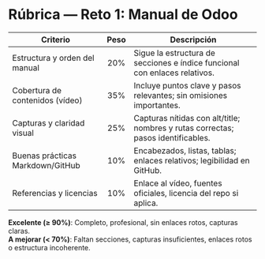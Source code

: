 # Rúbrica — Reto 1: Manual de Odoo

| Criterio                               | Peso | Descripción                                                                             |
|----------------------------------------|:----:|-----------------------------------------------------------------------------------------|
| Estructura y orden del manual          | 20%  | Sigue la estructura de secciones e índice funcional con enlaces relativos.             |
| Cobertura de contenidos (vídeo)        | 35%  | Incluye puntos clave y pasos relevantes; sin omisiones importantes.                    |
| Capturas y claridad visual             | 25%  | Capturas nítidas con alt/title; nombres y rutas correctas; pasos identificables.       |
| Buenas prácticas Markdown/GitHub       | 10%  | Encabezados, listas, tablas; enlaces relativos; legibilidad en GitHub.                 |
| Referencias y licencias                | 10%  | Enlace al vídeo, fuentes oficiales, licencia del repo si aplica.                       |

**Excelente (≥ 90%)**: Completo, profesional, sin enlaces rotos, capturas claras.  
**A mejorar (< 70%)**: Faltan secciones, capturas insuficientes, enlaces rotos o estructura incoherente.
